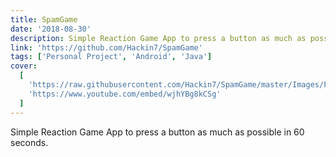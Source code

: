 ```yaml
---
title: SpamGame
date: '2018-08-30'
description: Simple Reaction Game App to press a button as much as possible within 60s
link: 'https://github.com/Hackin7/SpamGame'
tags: ['Personal Project', 'Android', 'Java']
cover:
  [
    'https://raw.githubusercontent.com/Hackin7/SpamGame/master/Images/FeatureGraphic.svg',
    'https://www.youtube.com/embed/wjhYBg8kCSg'
  ]
---
```


Simple Reaction Game App to press a button as much as possible in 60 seconds.
